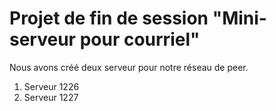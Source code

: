 # Projet de fin de session "Mini-serveur pour courriel"

Nous avons créé deux serveur pour notre réseau de peer.

1. Serveur 1226
2. Serveur 1227
